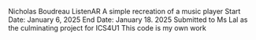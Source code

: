 Nicholas Boudreau
ListenAR
A simple recreation of a music player
Start Date: January 6, 2025
End Date: January 18. 2025
Submitted to Ms Lal as the culminating project for ICS4U1
This code is my own work
